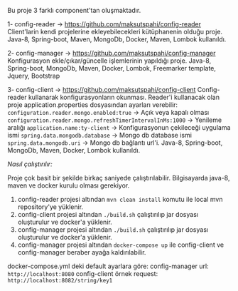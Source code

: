 Bu proje 3 farklı component'tan oluşmaktadır.

   1- config-reader -> https://github.com/maksutspahi/config-reader
        Client'larin kendi projelerine ekleyebilecekleri kütüphanenin olduğu proje.
        Java-8, Spring-boot, Maven, MongoDb, Docker, Maven, Lombok kullanıldı.
   
   2- config-manager -> https://github.com/maksutspahi/config-manager
        Konfigurasyon ekle/çıkar/güncelle işlemlerinin yapıldığı proje.
        Java-8, Spring-boot, MongoDb, Maven, Docker, Lombok, Freemarker template, Jquery, Bootstrap
   
   3- config-client -> https://github.com/maksutspahi/config-client
        Config-reader kullanarak konfigurasyonların okunması.
        Reader'i kullanacak olan proje application.properties dosyasından ayarları verebilir:
                `configuration.reader.mongo.enabled:true` -> Açık veya kapalı olması
                `configuration.reader.mongo.refreshTimerIntervalInMs:1000` -> Yenileme aralığı
                `application.name:ty-client` -> Konfigurasyonun çekileceği uygulama ismi
                `spring.data.mongodb.database` -> Mongo db database ismi
                `spring.data.mongodb.uri` -> Mongo db bağlantı url'i.
        Java-8, Spring-boot, MongoDb, Maven, Docker, Lombok kullanıldı.
        

_Nasıl çalıştırılır:_
       
Proje çok basit bir şekilde birkaç saniyede çalıştırılabilir. Bilgisayarda java-8, maven ve docker kurulu olması gerekiyor.
       
1. config-reader projesi altından `mvn clean install` komutu ile local mvn repository'ye yüklenir.
2. config-client projesi altından `./build.sh` çalıştırılıp jar dosyası oluşturulur ve docker'a yüklenir.
3. config-manager projesi altından `./build.sh` çalıştırılıp jar dosyası oluşturulur ve docker'a yüklenir.
4. config-manager projesi altından `docker-compose up` ile config-client ve config-manager beraber ayağa kaldırılabilir.

 docker-compose.yml deki default ayarlara göre: 
 config-manager url: `http://localhost:8080`
 config-client örnek request: `http://localhost:8082/string/key1`
